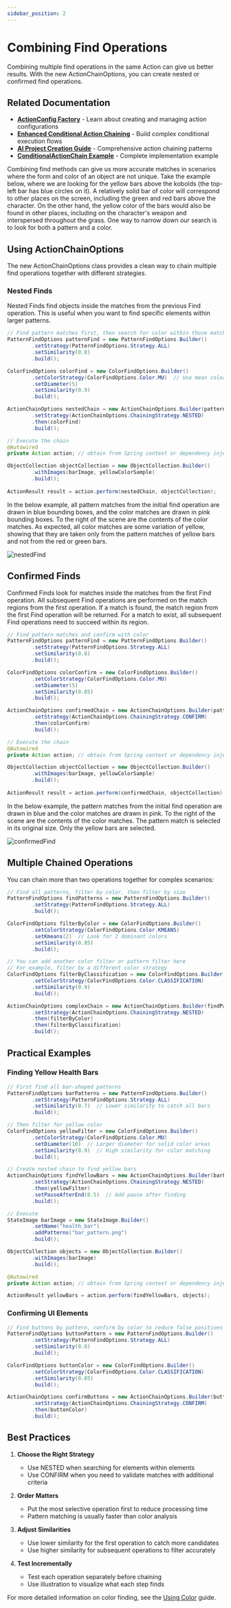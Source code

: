 ```yaml
---
sidebar_position: 2
---
```


# Combining Find Operations

Combining multiple find operations in the same Action can give us better results.
With the new ActionChainOptions, you can create nested or confirmed find operations.

## Related Documentation

- **[ActionConfig Factory](../action-config-factory.md)** - Learn about creating and managing action configurations
- **[Enhanced Conditional Action Chaining](/docs/getting-started/ai-brobot-project-creation#conditional-action-chains)** - Build complex conditional execution flows
- **[AI Project Creation Guide](/docs/getting-started/ai-brobot-project-creation)** - Comprehensive action chaining patterns
- **[ConditionalActionChain Example](https://github.com/jspinak/brobot/tree/main/examples/03-core-library/action-config/conditional-chains-examples)** - Complete implementation example

Combining find methods can give us more accurate matches in scenarios where the 
form and color of an object are not unique. Take the example below, where we are looking
for the yellow bars above the kobolds (the top-left bar has blue circles on it). 
A relatively solid bar of color will correspond to other places on the screen, including 
the green and red bars above the character. On the other hand, the yellow color of 
the bars would also be found in other places, including on the character's weapon and
interspersed throughout the grass. One way to narrow down our search is to look for 
both a pattern and a color.  

## Using ActionChainOptions

The new ActionChainOptions class provides a clean way to chain multiple find operations together with different strategies.

### Nested Finds

Nested Finds find objects inside the matches from the previous Find operation. This is useful when you want to find specific elements within larger patterns.

```java
// Find pattern matches first, then search for color within those matches
PatternFindOptions patternFind = new PatternFindOptions.Builder()
        .setStrategy(PatternFindOptions.Strategy.ALL)
        .setSimilarity(0.8)
        .build();

ColorFindOptions colorFind = new ColorFindOptions.Builder()
        .setColorStrategy(ColorFindOptions.Color.MU)  // Use mean color statistics
        .setDiameter(5)
        .setSimilarity(0.9)
        .build();

ActionChainOptions nestedChain = new ActionChainOptions.Builder(patternFind)
        .setStrategy(ActionChainOptions.ChainingStrategy.NESTED)
        .then(colorFind)
        .build();

// Execute the chain
@Autowired
private Action action; // obtain from Spring context or dependency injection

ObjectCollection objectCollection = new ObjectCollection.Builder()
        .withImages(barImage, yellowColorSample)
        .build();
        
ActionResult result = action.perform(nestedChain, objectCollection);
```

In the below example, all pattern matches from the initial find operation are drawn in 
blue bounding boxes, and the color matches are drawn in pink bounding boxes. To the 
right of the scene are the contents of the color matches. As expected, all color matches 
are some variation of yellow, showing that they are taken only from the pattern matches of
yellow bars and not from the red or green bars.  

![nestedFind](/img/color/nestedFind.png)  

## Confirmed Finds

Confirmed Finds look for matches inside the matches from the first Find operation. 
All subsequent Find operations are performed on the match regions from the first operation.
If a match is found, the match region from the first Find operation will be returned. 
For a match to exist, all subsequent Find operations need to succeed within its region. 

```java
// Find pattern matches and confirm with color
PatternFindOptions patternFind = new PatternFindOptions.Builder()
        .setStrategy(PatternFindOptions.Strategy.ALL)
        .setSimilarity(0.8)
        .build();

ColorFindOptions colorConfirm = new ColorFindOptions.Builder()
        .setColorStrategy(ColorFindOptions.Color.MU)
        .setDiameter(5)
        .setSimilarity(0.85)
        .build();

ActionChainOptions confirmedChain = new ActionChainOptions.Builder(patternFind)
        .setStrategy(ActionChainOptions.ChainingStrategy.CONFIRM)
        .then(colorConfirm)
        .build();

// Execute the chain
@Autowired
private Action action; // obtain from Spring context or dependency injection

ObjectCollection objectCollection = new ObjectCollection.Builder()
        .withImages(barImage, yellowColorSample)
        .build();
        
ActionResult result = action.perform(confirmedChain, objectCollection);
```

In the below example, the pattern matches from the initial find operation are drawn in
blue and the color matches are drawn in pink. To the right of the scene are the contents of the 
color matches. The pattern match is selected in its original size. Only the yellow bars are selected.  

![confirmedFind](/img/color/confirmedFind.png)  

## Multiple Chained Operations

You can chain more than two operations together for complex scenarios:

```java
// Find all patterns, filter by color, then filter by size
PatternFindOptions findPatterns = new PatternFindOptions.Builder()
        .setStrategy(PatternFindOptions.Strategy.ALL)
        .build();

ColorFindOptions filterByColor = new ColorFindOptions.Builder()
        .setColorStrategy(ColorFindOptions.Color.KMEANS)
        .setKmeans(2)  // Look for 2 dominant colors
        .setSimilarity(0.85)
        .build();

// You can add another color filter or pattern filter here
// For example, filter by a different color strategy
ColorFindOptions filterByClassification = new ColorFindOptions.Builder()
        .setColorStrategy(ColorFindOptions.Color.CLASSIFICATION)
        .setSimilarity(0.9)
        .build();

ActionChainOptions complexChain = new ActionChainOptions.Builder(findPatterns)
        .setStrategy(ActionChainOptions.ChainingStrategy.NESTED)
        .then(filterByColor)
        .then(filterByClassification)
        .build();
```

## Practical Examples

### Finding Yellow Health Bars

```java
// First find all bar-shaped patterns
PatternFindOptions barPatterns = new PatternFindOptions.Builder()
        .setStrategy(PatternFindOptions.Strategy.ALL)
        .setSimilarity(0.7)  // Lower similarity to catch all bars
        .build();

// Then filter for yellow color
ColorFindOptions yellowFilter = new ColorFindOptions.Builder()
        .setColorStrategy(ColorFindOptions.Color.MU)
        .setDiameter(10)  // Larger diameter for solid color areas
        .setSimilarity(0.9)  // High similarity for color matching
        .build();

// Create nested chain to find yellow bars
ActionChainOptions findYellowBars = new ActionChainOptions.Builder(barPatterns)
        .setStrategy(ActionChainOptions.ChainingStrategy.NESTED)
        .then(yellowFilter)
        .setPauseAfterEnd(0.5)  // Add pause after finding
        .build();

// Execute
StateImage barImage = new StateImage.Builder()
        .setName("health_bar")
        .addPatterns("bar_pattern.png")
        .build();

ObjectCollection objects = new ObjectCollection.Builder()
        .withImages(barImage)
        .build();

@Autowired
private Action action; // obtain from Spring context or dependency injection

ActionResult yellowBars = action.perform(findYellowBars, objects);
```

### Confirming UI Elements

```java
// Find buttons by pattern, confirm by color to reduce false positives
PatternFindOptions buttonPattern = new PatternFindOptions.Builder()
        .setStrategy(PatternFindOptions.Strategy.ALL)
        .setSimilarity(0.8)
        .build();

ColorFindOptions buttonColor = new ColorFindOptions.Builder()
        .setColorStrategy(ColorFindOptions.Color.CLASSIFICATION)
        .setSimilarity(0.85)
        .build();

ActionChainOptions confirmButtons = new ActionChainOptions.Builder(buttonPattern)
        .setStrategy(ActionChainOptions.ChainingStrategy.CONFIRM)
        .then(buttonColor)
        .build();
```

## Best Practices

1. **Choose the Right Strategy**
   - Use NESTED when searching for elements within elements
   - Use CONFIRM when you need to validate matches with additional criteria

2. **Order Matters**
   - Put the most selective operation first to reduce processing time
   - Pattern matching is usually faster than color analysis

3. **Adjust Similarities**
   - Use lower similarity for the first operation to catch more candidates
   - Use higher similarity for subsequent operations to filter accurately

4. **Test Incrementally**
   - Test each operation separately before chaining
   - Use illustration to visualize what each step finds

For more detailed information on color finding, see the [Using Color](using-color.md) guide.